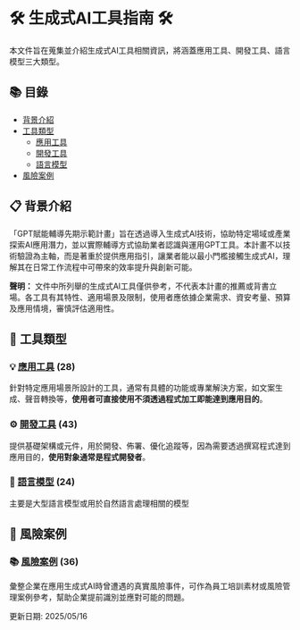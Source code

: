 # 🛠️ 生成式AI工具指南 🛠️
本文件旨在蒐集並介紹生成式AI工具相關資訊，將涵蓋應用工具、開發工具、語言模型三大類型。

## 📚 目錄
- [背景介紹](#背景介紹)
- [工具類型](#工具類型)
    - [應用工具](tools/application.md) 
    - [開發工具](tools/development.md)
    - [語言模型](tools/model.md)
- [風險案例](#風險案例)

## 📋 背景介紹
「GPT賦能輔導先期示範計畫」旨在透過導入生成式AI技術，協助特定場域或產業探索AI應用潛力，並以實際輔導方式協助業者認識與運用GPT工具。本計畫不以技術驗證為主軸，而是著重於提供應用指引，讓業者能以最小門檻接觸生成式AI，理解其在日常工作流程中可帶來的效率提升與創新可能。



**聲明：** 文件中所列舉的生成式AI工具僅供參考，不代表本計畫的推薦或背書立場。各工具有其特性、適用場景及限制，使用者應依據企業需求、資安考量、預算及應用情境，審慎評估適用性。

## 🔧 工具類型

### 💡 [應用工具](tools/application.md) (28)
針對特定應用場景所設計的工具，通常有具體的功能或專業解決方案，如文案生成、聲音轉換等，**使用者可直接使用不須透過程式加工即能達到應用目的**。

### ⚙️ [開發工具](tools/development.md) (43)
提供基礎架構或元件，用於開發、佈署、優化追蹤等，因為需要透過撰寫程式達到應用目的，**使用對象通常是程式開發者**。

### 🧠 [語言模型](tools/model.md) (24)
主要是大型語言模型或用於自然語言處理相關的模型



## 🔧 風險案例

### 📚 [風險案例](cases/cases.md) (36)
彙整企業在應用生成式AI時曾遭遇的真實風險事件，可作為員工培訓素材或風險管理案例參考，幫助企業提前識別並應對可能的問題。



更新日期: 2025/05/16